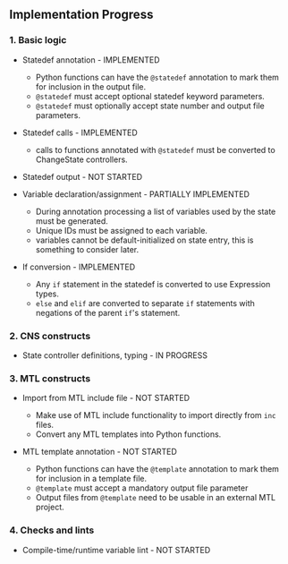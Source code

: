 ## Implementation Progress

### 1. Basic logic

- Statedef annotation - IMPLEMENTED
    - Python functions can have the `@statedef` annotation to mark them for inclusion in the output file.
    - `@statedef` must accept optional statedef keyword parameters.
    - `@statedef` must optionally accept state number and output file parameters.

- Statedef calls - IMPLEMENTED
    - calls to functions annotated with `@statedef` must be converted to ChangeState controllers.

- Statedef output - NOT STARTED

- Variable declaration/assignment - PARTIALLY IMPLEMENTED
    - During annotation processing a list of variables used by the state must be generated.
    - Unique IDs must be assigned to each variable.
    - variables cannot be default-initialized on state entry, this is something to consider later.

- If conversion - IMPLEMENTED
    - Any `if` statement in the statedef is converted to use Expression types.
    - `else` and `elif` are converted to separate `if` statements with negations of the parent `if`'s statement.

### 2. CNS constructs

- State controller definitions, typing - IN PROGRESS

### 3. MTL constructs

- Import from MTL include file - NOT STARTED
    - Make use of MTL include functionality to import directly from `inc` files.
    - Convert any MTL templates into Python functions.

- MTL template annotation - NOT STARTED
    - Python functions can have the `@template` annotation to mark them for inclusion in a template file.
    - `@template` must accept a mandatory output file parameter
    - Output files from `@template` need to be usable in an external MTL project.

### 4. Checks and lints

- Compile-time/runtime variable lint - NOT STARTED